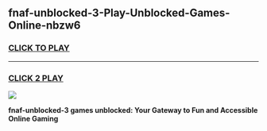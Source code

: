 
## fnaf-unblocked-3-Play-Unblocked-Games-Online-nbzw6
<h3>
<a href="https://premium76.site?title=fnaf-unblocked-3&ref=25A">CLICK TO PLAY</a></h3>
<hr>

<h3>
<a href="https://premium76.site?title=fnaf-unblocked-3&ref=25A">CLICK 2 PLAY</a>
  
</h3>

<a href="https://premium76.site?title=fnaf-unblocked-3&ref=25A"><img src="https://clearcache.store/games.png"></a>


**fnaf-unblocked-3 games unblocked: Your Gateway to Fun and Accessible Online Gaming**
